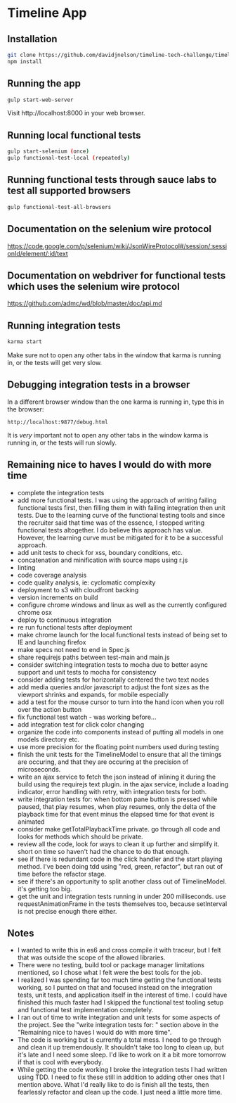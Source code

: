 # Timeline App

## Installation
```bash
git clone https://github.com/davidjnelson/timeline-tech-challenge/timeline-tech-challenge.git
npm install
```

## Running the app
```bash
gulp start-web-server
```

Visit http://localhost:8000 in your web browser.

## Running local functional tests
```bash
gulp start-selenium (once)
gulp functional-test-local (repeatedly)
```

## Running functional tests through sauce labs to test all supported browsers
```bash
gulp functional-test-all-browsers
```

## Documentation on the selenium wire protocol
https://code.google.com/p/selenium/wiki/JsonWireProtocol#/session/:sessionId/element/:id/text

## Documentation on webdriver for functional tests which uses the selenium wire protocol
https://github.com/admc/wd/blob/master/doc/api.md

## Running integration tests
```bash
karma start
```
Make sure not to open any other tabs in the window that karma is running in, or the tests will get very slow.

## Debugging integration tests in a browser
In a different browser window than the one karma is running in, type this in the browser:
```
http://localhost:9877/debug.html
```
It is _very_ important not to open any other tabs in the window karma is running in, or the tests will run slowly.

## Remaining nice to haves I would do with more time
- complete the integration tests
- add more functional tests.  I was using the approach of writing failing functional tests first, then filling them
in with failing integration then unit tests.  Due to the learning curve of the functional testing tools and since the
recruiter said that time was of the essence, I stopped writing functional tests altogether.  I do believe this approach
has value.  However, the learning curve must be mitigated for it to be a successful approach.
- add unit tests to check for xss, boundary conditions, etc.
- concatenation and minification with source maps using r.js
- linting
- code coverage analysis
- code quality analysis, ie: cyclomatic complexity
- deployment to s3 with cloudfront backing
- version increments on build
- configure chrome windows and linux as well as the currently configured chrome osx
- deploy to continuous integration
- re run functional tests after deployment
- make chrome launch for the local functional tests instead of being set to IE and launching firefox
- make specs not need to end in Spec.js
- share requirejs paths between test-main and main.js
- consider switching integration tests to mocha due to better async support and unit tests to mocha for consistency
- consider adding tests for horizontally centered the two text nodes
- add media queries and/or javascript to adjust the font sizes as the viewport shrinks and expands, for mobile especially
- add a test for the mouse cursor to turn into the hand icon when you roll over the action button
- fix functional test watch - was working before...
- add integration test for click color changing
- organize the code into components instead of putting all models in one models directory etc.
- use more precision for the floating point numbers used during testing
- finish the unit tests for the TimelineModel to ensure that all the timings are occuring, and that they are occuring
at the precision of microseconds.
- write an ajax service to fetch the json instead of inlining it during the build using the requirejs text plugin.
    in the ajax service, include a loading indicator, error handling with retry, with integration tests for both.
- write integration tests for: when bottom pane button is pressed while paused, that play resumes, when
play resumes, only the delta of the playback time for that event minus the elapsed time for that event is animated
- consider make getTotalPlaybackTime private.  go through all code and looks for methods which should be private.
- review all the code, look for ways to clean it up further and simplify it.  short on time so haven't had the chance
to do that enough.
- see if there is redundant code in the click handler and the start playing method.  I've been doing
tdd using "red, green, refactor", but ran out of time before the refactor stage.
- see if there's an opportunity to split another class out of TimelineModel.  it's getting too big.
- get the unit and integration tests running in under 200 milliseconds.  use requestAnimationFrame in the tests
themselves too, because setInterval is not precise enough there either.

## Notes
- I wanted to write this in es6 and cross compile it with traceur, but I felt that was outside the scope of the
allowed libraries.
- There were no testing, build tool or package manager limitations mentioned, so I chose what I felt were the best
tools for the job.
- I realized I was spending far too much time getting the functional tests working, so I punted on that and focused
instead on the integration tests, unit tests, and application itself in the interest of time.  I could have finished
this much faster had I skipped the functional test tooling setup and functional test implementation completely.
- I ran out of time to write integration and unit tests for some aspects of the project.  See the
"write integration tests for: " section above in the "Remaining nice to haves I would do with more time".
- The code is working but is currently a total mess.  I need to go through and clean it up tremendously.  It shouldn't
take too long to clean up, but it's late and I need some sleep.  I'd like to work on it a bit more tomorrow if that
is cool with everybody.
- While getting the code working I broke the integration tests I had written using TDD.  I need to fix these still in
addition to adding other ones that I mention above.  What I'd really like to do is finish all the tests, then
fearlessly refactor and clean up the code.  I just need a little more time.
